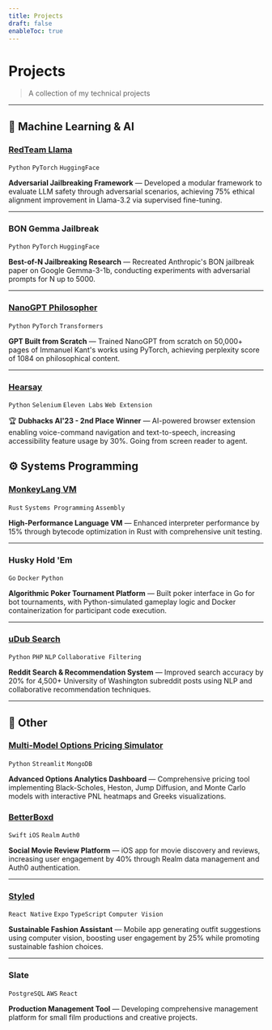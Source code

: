 ```yaml
---
title: Projects
draft: false
enableToc: true
---
```


# Projects

> A collection of my technical projects
---

## 🤖 Machine Learning & AI

### [RedTeam Llama](https://github.com/AdityaKhowalGithub/RedTeam-Llama)
`Python` `PyTorch` `HuggingFace`

**Adversarial Jailbreaking Framework** — Developed a modular framework to evaluate LLM safety through adversarial scenarios, achieving 75% ethical alignment improvement in Llama-3.2 via supervised fine-tuning.

---

### BON Gemma Jailbreak
`Python` `PyTorch` `HuggingFace`

**Best-of-N Jailbreaking Research** — Recreated Anthropic's BON jailbreak paper on Google Gemma-3-1b, conducting experiments with adversarial prompts for N up to 5000.

---

### [NanoGPT Philosopher](https://colab.research.google.com/drive/1jSHchyKgD4RmiEpO_XoGFoRrWd2ltVlz?usp=sharing)
`Python` `PyTorch` `Transformers`

**GPT Built from Scratch** — Trained NanoGPT from scratch on 50,000+ pages of Immanuel Kant's works using PyTorch, achieving perplexity score of 1084 on philosophical content.

---

### [Hearsay](https://github.com/AdityaKhowalGithub/Alter)
`Python` `Selenium` `Eleven Labs` `Web Extension`

🏆 **Dubhacks AI'23 - 2nd Place Winner** — AI-powered browser extension enabling voice-command navigation and text-to-speech, increasing accessibility feature usage by 30%. Going from screen reader to agent.


## ⚙️ Systems Programming

### [MonkeyLang VM](https://github.com/AdityaKhowalGithub/monkey_vm)
`Rust` `Systems Programming` `Assembly`

**High-Performance Language VM** — Enhanced interpreter performance by 15% through bytecode optimization in Rust with comprehensive unit testing.

---

### Husky Hold 'Em
`Go` `Docker` `Python`

**Algorithmic Poker Tournament Platform** — Built poker interface in Go for bot tournaments, with Python-simulated gameplay logic and Docker containerization for participant code execution.

---

### [uDub Search](https://github.com/AdityaKhowalGithub/recommender-system)
`Python` `PHP` `NLP` `Collaborative Filtering`

**Reddit Search & Recommendation System** — Improved search accuracy by 20% for 4,500+ University of Washington subreddit posts using NLP and collaborative recommendation techniques.

---

## 🏢 Other


### [Multi-Model Options Pricing Simulator](https://option-pricing-model.streamlit.app/)
`Python` `Streamlit` `MongoDB`

**Advanced Options Analytics Dashboard** — Comprehensive pricing tool implementing Black-Scholes, Heston, Jump Diffusion, and Monte Carlo models with interactive PNL heatmaps and Greeks visualizations.


### [BetterBoxd](https://github.com/shiinasugioka/BetterBoxd)
`Swift` `iOS` `Realm` `Auth0`

**Social Movie Review Platform** — iOS app for movie discovery and reviews, increasing user engagement by 40% through Realm data management and Auth0 authentication.

---

### [Styled](https://github.com/AdityaKhowalGithub/Styled)
`React Native` `Expo` `TypeScript` `Computer Vision`

**Sustainable Fashion Assistant** — Mobile app generating outfit suggestions using computer vision, boosting user engagement by 25% while promoting sustainable fashion choices.

---

### Slate
`PostgreSQL` `AWS` `React`

**Production Management Tool** — Developing comprehensive management platform for small film productions and creative projects.

